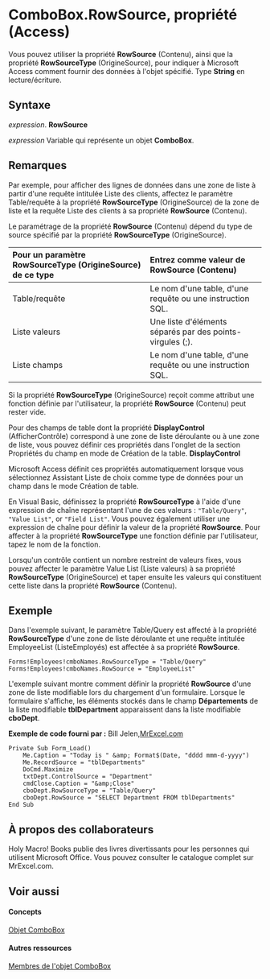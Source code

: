 
# ComboBox.RowSource, propriété (Access)

Vous pouvez utiliser la propriété  **RowSource** (Contenu), ainsi que la propriété **RowSourceType** (OrigineSource), pour indiquer à Microsoft Access comment fournir des données à l'objet spécifié. Type **String** en lecture/écriture.


## Syntaxe

 _expression_. **RowSource**

 _expression_ Variable qui représente un objet **ComboBox**.


## Remarques

Par exemple, pour afficher des lignes de données dans une zone de liste à partir d'une requête intitulée Liste des clients, affectez le paramètre Table/requête à la propriété  **RowSourceType** (OrigineSource) de la zone de liste et la requête Liste des clients à sa propriété **RowSource** (Contenu).

Le paramétrage de la propriété  **RowSource** (Contenu) dépend du type de source spécifié par la propriété **RowSourceType** (OrigineSource).



|**Pour un paramètre RowSourceType (OrigineSource) de ce type**|**Entrez comme valeur de RowSource (Contenu)**|
|:-----|:-----|
|Table/requête|Le nom d'une table, d'une requête ou une instruction SQL.|
|Liste valeurs|Une liste d'éléments séparés par des points-virgules (;).|
|Liste champs|Le nom d'une table, d'une requête ou une instruction SQL.|
Si la propriété  **RowSourceType** (OrigineSource) reçoit comme attribut une fonction définie par l'utilisateur, la propriété **RowSource** (Contenu) peut rester vide.

Pour des champs de table dont la propriété  **DisplayControl** (AfficherContrôle) correspond à une zone de liste déroulante ou à une zone de liste, vous pouvez définir ces propriétés dans l'onglet de la section Propriétés du champ en mode de Création de la table. **DisplayControl**

Microsoft Access définit ces propriétés automatiquement lorsque vous sélectionnez Assistant Liste de choix comme type de données pour un champ dans le mode Création de table.

En Visual Basic, définissez la propriété  **RowSourceType** à l'aide d'une expression de chaîne représentant l'une de ces valeurs : `"Table/Query"`,  `"Value List"`, or  `"Field List"`. Vous pouvez également utiliser une expression de chaîne pour définir la valeur de la propriété  **RowSource**. Pour affecter à la propriété **RowSourceType** une fonction définie par l'utilisateur, tapez le nom de la fonction.

Lorsqu'un contrôle contient un nombre restreint de valeurs fixes, vous pouvez affecter le paramètre Value List (Liste valeurs) à sa propriété  **RowSourceType** (OrigineSource) et taper ensuite les valeurs qui constituent cette liste dans la propriété **RowSource** (Contenu).


## Exemple

Dans l'exemple suivant, le paramètre Table/Query est affecté à la propriété  **RowSourceType** d'une zone de liste déroulante et une requête intitulée EmployeeList (ListeEmployés) est affectée à sa propriété **RowSource**.


```
Forms!Employees!cmboNames.RowSourceType = "Table/Query" 
Forms!Employees!cmboNames.RowSource = "EmployeeList"
```



L'exemple suivant montre comment définir la propriété  **RowSource** d'une zone de liste modifiable lors du chargement d'un formulaire. Lorsque le formulaire s'affiche, les éléments stockés dans le champ **Départements** de la liste modifiable **tblDepartment** apparaissent dans la liste modifiable **cboDept**.

 **Exemple de code fourni par :** Bill Jelen,[MrExcel.com](http://www.mrexcel.com/)




```
Private Sub Form_Load()
    Me.Caption = "Today is " &amp; Format$(Date, "dddd mmm-d-yyyy")
    Me.RecordSource = "tblDepartments"
    DoCmd.Maximize  
    txtDept.ControlSource = "Department"
    cmdClose.Caption = "&amp;Close"
    cboDept.RowSourceType = "Table/Query"
    cboDept.RowSource = "SELECT Department FROM tblDepartments"
End Sub
```


## À propos des collaborateurs
<a name="AboutContributors"> </a>

Holy Macro! Books publie des livres divertissants pour les personnes qui utilisent Microsoft Office. Vous pouvez consulter le catalogue complet sur MrExcel.com.


## Voir aussi
<a name="AboutContributors"> </a>


#### Concepts


[Objet ComboBox](1cf508d5-023e-eb38-3991-71e82b2a4e7e.md)
#### Autres ressources


[Membres de l'objet ComboBox](d0d83ca3-3698-295e-5335-7d0816557d6b.md)